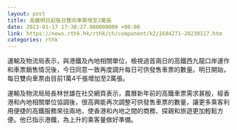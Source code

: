 ```yaml
---
layout: post
title: 高鐵明日起每日雙向車票增至2萬張
date: 2023-01-17 17:38:27.000000000 +08:00
link: https://news.rthk.hk/rthk/ch/component/k2/1684271-20230117.htm
categories: rthk
---
```


運輸及物流局表示，與港鐵及內地相關單位，檢視過首兩日的高鐵西九龍口岸運作和車票銷售情況後，今日同意一致再度調升每日可供發售車票的數量。明日開始，每日雙向車票由目前1萬4千張增加至2萬張。

運輸及物流局局長林世雄在社交網頁表示，農曆新年前的高鐵車票需求甚殷，經香港和內地相關單位協調後，很高興能再次調整可供發售車票的數量，讓更多乘客利用便捷的高鐵服務來往兩地，使香港和內地之間的商務、探親和旅遊更加輕鬆方便。他已指示港鐵，為上升的乘客量做好準備。
